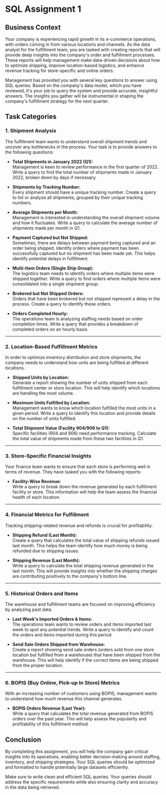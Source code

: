 # SQL Assignment 1

## Business Context

Your company is experiencing rapid growth in its e-commerce operations, with orders coming in from various locations and channels. As the data analyst for the fulfillment team, you are tasked with creating reports that will provide deep insights into the company's order and fulfillment processes. These reports will help management make data-driven decisions about how to optimize shipping, improve location-based logistics, and enhance revenue tracking for store-specific and online orders.

Management has provided you with several key questions to answer using SQL queries. Based on the company's data model, which you have reviewed, it's your job to query the system and provide accurate, insightful answers. The insights you gather will be instrumental in shaping the company's fulfillment strategy for the next quarter.

## Task Categories

### 1. Shipment Analysis

The fulfillment team wants to understand overall shipment trends and uncover any bottlenecks in the process. Your task is to provide answers to the following questions:

- **Total Shipments in January 2022 (Q1):**  
  Management is keen to review performance in the first quarter of 2022. Write a query to find the total number of shipments made in January 2022, broken down by days if necessary.
  
- **Shipments by Tracking Number:**  
  Every shipment should have a unique tracking number. Create a query to list or analyze all shipments, grouped by their unique tracking numbers.

- **Average Shipments per Month:**  
  Management is interested in understanding the overall shipment volume and how it fluctuates. Write a query to calculate the average number of shipments made per month in Q1.

- **Payment Captured but Not Shipped:**  
  Sometimes, there are delays between payment being captured and an order being shipped. Identify orders where payment has been successfully captured but no shipment has been made yet. This helps identify potential delays in fulfillment.

- **Multi-Item Orders (Single Ship Group):**  
  The logistics team needs to identify orders where multiple items were shipped together. Write a query to find orders where multiple items were consolidated into a single shipment group.

- **Brokered but Not Shipped Orders:**  
  Orders that have been brokered but not shipped represent a delay in the process. Create a query to identify these orders.

- **Orders Completed Hourly:**  
  The operations team is analyzing staffing needs based on order completion times. Write a query that provides a breakdown of completed orders on an hourly basis.

---

### 2. Location-Based Fulfillment Metrics

In order to optimize inventory distribution and store shipments, the company needs to understand how units are being fulfilled at different locations.

- **Shipped Units by Location:**  
  Generate a report showing the number of units shipped from each fulfillment center or store location. This will help identify which locations are handling the most volume.

- **Maximum Units Fulfilled by Location:**  
  Management wants to know which location fulfilled the most units in a given period. Write a query to identify this location and provide details on the number of units fulfilled.

- **Total Shipment Value (Facility 904/906 to Q1):**  
  Specific facilities (904 and 906) need performance tracking. Calculate the total value of shipments made from these two facilities in Q1.

---

### 3. Store-Specific Financial Insights

Your finance team wants to ensure that each store is performing well in terms of revenue. They have tasked you with the following reports:

- **Facility-Wise Revenue:**  
  Write a query to break down the revenue generated by each fulfillment facility or store. This information will help the team assess the financial health of each location.

---

### 4. Financial Metrics for Fulfillment

Tracking shipping-related revenue and refunds is crucial for profitability.

- **Shipping Refund (Last Month):**  
  Create a query that calculates the total value of shipping refunds issued last month. This helps the team identify how much money is being refunded due to shipping issues.

- **Shipping Revenue (Last Month):**  
  Write a query to calculate the total shipping revenue generated in the last month. This will provide insights into whether the shipping charges are contributing positively to the company's bottom line.

---

### 5. Historical Orders and Items

The warehouse and fulfillment teams are focused on improving efficiency by analyzing past data.

- **Last Week's Imported Orders & Items:**  
  The operations team wants to review orders and items imported last week to spot any potential trends. Write a query to identify and count the orders and items imported during this period.

- **Send Sale Orders Shipped from Warehouse:**  
  Create a report showing send sale orders (orders sold from one store location but fulfilled from a warehouse) that have been shipped from the warehouse. This will help identify if the correct items are being shipped from the proper location.

---

### 6. BOPIS (Buy Online, Pick-up In Store) Metrics

With an increasing number of customers using BOPIS, management wants to understand how much revenue this channel generates.

- **BOPIS Orders Revenue (Last Year):**  
  Write a query that calculates the total revenue generated from BOPIS orders over the past year. This will help assess the popularity and profitability of this fulfillment method.

## Conclusion

By completing this assignment, you will help the company gain critical insights into its operations, enabling better decision-making around staffing, inventory, and shipping strategies. Your SQL queries should be optimized and formatted to handle potentially large datasets efficiently.

Make sure to write clean and efficient SQL queries. Your queries should address the specific requirements while also ensuring clarity and accuracy in the data being retrieved.